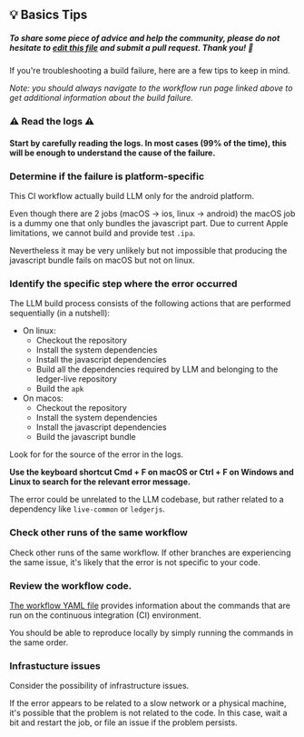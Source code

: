 ## 💡 Basics Tips

##### To share some piece of advice and help the community, please do not hesitate to [edit this file](https://github.com/LedgerHQ/ledger-live/edit/develop/tools/github-bot/tips/build-mobile-external.md) and submit a pull request. Thank you! 🙏

If you're troubleshooting a build failure, here are a few tips to keep in mind.

_Note: you should always navigate to the workflow run page linked above to get additional information about the build failure._

### ⚠️ Read the logs ⚠️

#### Start by carefully reading the logs. In most cases (99% of the time), this will be enough to understand the cause of the failure.

### Determine if the failure is platform-specific

This CI workflow actually build LLM only for the android platform.

Even though there are 2 jobs (macOS -> ios, linux -> android) the macOS job is a dummy one that only bundles the javascript part.
Due to current Apple limitations, we cannot build and provide test `.ipa`.

Nevertheless it may be very unlikely but not impossible that producing the javascript bundle fails on macOS but not on linux.

### Identify the specific step where the error occurred

The LLM build process consists of the following actions that are performed sequentially (in a nutshell):

- On linux:
  - Checkout the repository
  - Install the system dependencies
  - Install the javascript dependencies
  - Build all the dependencies required by LLM and belonging to the ledger-live repository
  - Build the `apk`
- On macos:
  - Checkout the repository
  - Install the system dependencies
  - Install the javascript dependencies
  - Build the javascript bundle

Look for for the source of the error in the logs.

**Use the keyboard shortcut Cmd + F on macOS or Ctrl + F on Windows and Linux to search for the relevant error message.**

The error could be unrelated to the LLM codebase, but rather related to a dependency like `live-common` or `ledgerjs`.

### Check other runs of the same workflow

Check other runs of the same workflow. If other branches are experiencing the same issue, it's likely that the error is not specific to your code.

### Review the workflow code.

[The workflow YAML file](https://github.com/LedgerHQ/ledger-live/blob/develop/.github/workflows/build-mobile-external.yml) provides information about the commands that are run on the continuous integration (CI) environment.

You should be able to reproduce locally by simply running the commands in the same order.

### Infrastucture issues

Consider the possibility of infrastructure issues.

If the error appears to be related to a slow network or a physical machine, it's possible that the problem is not related to the code. In this case, wait a bit and restart the job, or file an issue if the problem persists.
